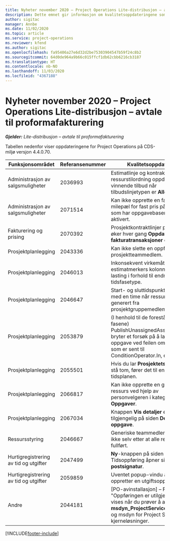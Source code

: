 ```yaml
---
title: Nyheter november 2020 – Project Operations Lite-distribusjon – avtale til proformafakturering
description: Dette emnet gir informasjon om kvalitetsoppdateringene som er tilgjengelige i november 2020-versjonen av Project Operations Lite-distribusjon – avtale til proformafakturering.
author: sigitac
manager: Annbe
ms.date: 11/02/2020
ms.topic: article
ms.service: project-operations
ms.reviewer: kfend
ms.author: sigitac
ms.openlocfilehash: fa95406a27e6d32d2be75303904547b59f24c8b2
ms.sourcegitcommit: 64d0de964a9b66c015ffcf1db62cbb6216cb3187
ms.translationtype: HT
ms.contentlocale: nb-NO
ms.lasthandoff: 11/03/2020
ms.locfileid: "4367188"
---
```

# <a name="whats-new-november-2020---project-operations-lite-deployment---deal-to-proforma-invoicing"></a>Nyheter november 2020 – Project Operations Lite-distribusjon – avtale til proformafakturering

_**Gjelder:** Lite-distribusjon – avtale til proformafakturering_

Tabellen nedenfor viser oppdateringene for Project Operations på CDS-miljø versjon 4.4.0.70.

| Funksjonsområdet                 | Referansenummer | Kvalitetsoppdatering                                                                                                                                                                    |
|------------------------------|------------------|-----------------------------------------------------------------------------------------------------------------------------------------------------------------------------------|
|   Administrasjon av salgsmuligheter       | 2036993          | Estimatlinje og kontraktlinjer for ressurstilordning oppdateres på vinnende tilbud når tilbudslinjetypen er **Alle oppgaver**.                                                 |
|   Administrasjon av salgsmuligheter       | 2071514          | Kan ikke opprette en faktura for en milepæl for fast pris på en kontrakt som har oppgavebasert fakturering aktivert.                                                                          |
| Fakturering og prising          | 2070392          | Prosjektkontraktlinjer på fakturaen øker hver gang **Oppdater fakturatransaksjoner** er valgt.                                                                       |
| Prosjektplanlegging             | 2043336          | Kan ikke slette en oppføring for prosjektteammedlem.                                                                                                                                    |
| Prosjektplanlegging             | 2046013          | Inkonsekvent virkemåte for estimatmerkers kolonner under lasting i forhold til endring av tidsfasetype.                                                                                   |
| Prosjektplanlegging             | 2046647          | Start- og sluttidspunktene avviker med en time når ressurskrav blir generert fra prosjektgruppemedlemmer.                                                                      |
| Prosjektplanlegging             | 2053879          | (I henhold til de forestående CDS-fasene) PublishUnassignedAssignments bryter et forsøk på å lagre en oppgave ved feilen om at verdien som er sent til ConditionOperator.In, er tom. |
| Prosjektplanlegging             | 2055501          | Hvis du lar **Prosjektets startdato** stå tom, fører det til en feil i tidsplanen.                                                                                                      |
| Prosjektplanlegging             | 2066817          | Kan ikke opprette en generisk ressurs ved hjelp av personvelgeren i kategorien **Oppgaver**.                                                                                               |
| Prosjektplanlegging             | 2067034          | Knappen **Vis detaljer** er ikke tilgjengelig på siden **Detaljer for oppgave**.                                                                                                         |
| Ressursstyring          | 2046667          | Generiske teammedlemmer slettes ikke selv etter at alle ressurser er fullført.                                                                                                     |
| Hurtigregistrering av tid og utgifter | 2047499          | **Ny**-knappen på siden Tidsoppføring åpner siden **Ny e-postsignatur**.                                                                                               |
| Hurtigregistrering av tid og utgifter | 2059859          | Uventet popup-vindu åpnes når du oppretter en utgiftsoppføring.                                                                                                                         |
| Andre                        | 2044181          | [PO-avinstallasjon] – Feilen "Oppføringen er utilgjengelig" vises når du prøver å avinstallere **msdyn_ProjectServiceCore_Patch** og msdyn for Project Service-kjerneløsninger.        |


[!INCLUDE[footer-include](../../includes/footer-banner.md)]